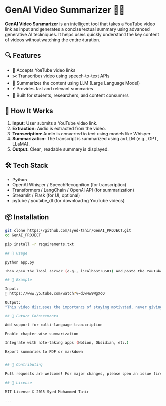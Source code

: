 # GenAI Video Summarizer 🎥🧠

**GenAI Video Summarizer** is an intelligent tool that takes a YouTube video link as input and generates a concise textual summary using advanced generative AI techniques. It helps users quickly understand the key content of videos without watching the entire duration.

## 🔍 Features

- 🎯 Accepts YouTube video links
- ✂️ Transcribes video using speech-to-text APIs
- 📄 Summarizes the content using LLM (Large Language Model)
- ⚡ Provides fast and relevant summaries
- 🧠 Built for students, researchers, and content consumers

## 🚀 How It Works

1. **Input:** User submits a YouTube video link.
2. **Extraction:** Audio is extracted from the video.
3. **Transcription:** Audio is converted to text using models like Whisper.
4. **Summarization:** The transcript is summarized using an LLM (e.g., GPT, LLaMA).
5. **Output:** Clean, readable summary is displayed.

## 🛠️ Tech Stack

- Python
- OpenAI Whisper / SpeechRecognition (for transcription)
- Transformers / LangChain / OpenAI API (for summarization)
- Streamlit / Flask (for UI, optional)
- pytube / youtube_dl (for downloading YouTube videos)

## 📦 Installation

```bash
git clone https://github.com/syed-tahir/GenAI_PROJECT.git
cd GenAI_PROJECT

pip install -r requirements.txt

## 🧪 Usage

python app.py

Then open the local server (e.g., localhost:8501) and paste the YouTube video URL to generate the summary.

## 🧠 Example

Input:
🔗 https://www.youtube.com/watch?v=dQw4w9WgXcQ

Output:
"This video discusses the importance of staying motivated, never giving up, and the role of optimism in achieving long-term goals..."

## 📌 Future Enhancements

Add support for multi-language transcription

Enable chapter-wise summarization

Integrate with note-taking apps (Notion, Obsidian, etc.)

Export summaries to PDF or markdown


## 🙌 Contributing

Pull requests are welcome! For major changes, please open an issue first to discuss what you would like to change.

## 📄 License

MIT License © 2025 Syed Mohammed Tahir

---
